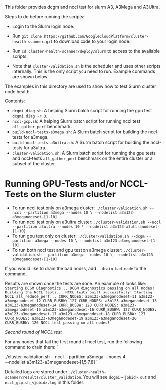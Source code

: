 This folder provides dcgm and nccl test for slurm A3, A3Mega and A3Ultra.

Steps to do before running the scripts:

*   Login to the Slurm login node.

*   Run `git clone
    https://github.com/GoogleCloudPlatform/cluster-health-scanner.git` to
    download code to your login node.
*   Run `cd cluster-health-scanner/deploy/slurm` to access to the available
    scripts.
*   Note that `cluster-validation.sh` is the scheduler and uses other scripts
    internally. This is the only script you need to run. Example commands are shown below.

The examples in this directory are used to show how to test Slurm cluster node
health.

Contents:

*   `dcgmi_diag.sh`: A helping Slurm batch script for running the gpu test
    `dcgmi diag -r 3`.
*   `nccl-gcp.sh`: A helping Slurm batch script for running nccl test
    `all_gather_perf` benchmark.
*   `build-nccl-tests-a3mega.sh`: A Slurm batch script for building the
    nccl-tests for a3mega.
*   `build-nccl-tests-a3ultra.sh`: A Slurm batch script for building the
    nccl-tests for a3ultra.
*   `cluster-validation.sh`: A Slurm batch script for running the gpu tests and
    nccl-tests `all_gather_perf` benchmark on the entire cluster or a subset of
    the cluster.

# Running GPU-Tests and/or NCCL-Tests on the Slurm cluster

* To run nccl test only on a3mega cluster:
`
 ./cluster-validation.sh --nccl --partition a3mega --nodes 10 \
  --nodelist a3m123-a3meganodeset-[1-10]
`
* To run nccl test only on a3ultra cluster:
`
./cluster-validation.sh --nccl --partition a3ultra --nodes 10 \
  --nodelist a3m123-a3ultranodeset-[1-10]
`
* To run gpu test only on cluster:
`
 ./cluster-validation.sh --dcgm --partition a3mega --nodes 10 \
  --nodelist a3m123-a3meganodeset-[1-10]
`
* To run both nccl test and gpu test on a3mega cluster:
`
 ./cluster-validation.sh --partition a3mega --nodes 10 \
  --nodelist a3m123-a3meganodeset-[1-10]
`

If you would like to drain the bad nodes, add `--drain-bad-node` to the command.

Results are shown once the tests are done. An example of looks like:
`
Starting DCGM Diagnostics... DCGM diagnostics passing on all nodes!
Building the NCCL tests... NCCL tests built successfully! Starting NCCL
all_reduce_perf... CURR_NODES: a3m123-a3meganodeset-11 a3m123-a3meganodeset-12
CURR_BUSBW: 127 CURR_NODES: a3m123-a3meganodeset-13 a3m123-a3meganodeset-14
CURR_BUSBW: 128 CURR_NODES: a3m123-a3meganodeset-15 a3m123-a3meganodeset-16
CURR_BUSBW: 127 CURR_NODES: a3m123-a3meganodeset-17 a3m123-a3meganodeset-18
CURR_BUSBW: 127 CURR_NODES: a3m123-a3meganodeset-19 a3m123-a3meganodeset-20
CURR_BUSBW: 126 NCCL test passing on all nodes!
`

*Second round of NCCL test*

For any nodes that fail the first round of nccl test, run the following command
to drain them:
`
<!-- mdlint off(LINE_OVER_80) -->
 ./cluster-validation.sh --nccl --partition a3mega --nodes 4 \
  --nodelist a3m123-a3meganodeset-[1,5,7,8]
`

Detailed logs are stored under
`./cluster-health-scanner/results/cluster_validation`.
You will see
`dcgmi-<jobid>.out` and `nccl_gcp.sh_<jobid>.log` in this folder.
